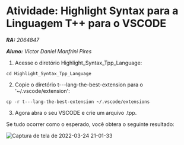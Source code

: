 # Atividade: Highlight Syntax para a Linguagem T++ para o VSCODE

***RA:** 2064847*


***Aluno:** Victor Daniel Manfrini Pires*


1. Acesse o diretório Highlight_Syntax_Tpp_Language:

  `cd Highlight_Syntax_Tpp_Language`

2. Copie o diretório t---lang-the-best-extension para o '~/.vscode/extension':

  `cp -r t---lang-the-best-extension ~/.vscode/extensions`

3. Agora abra o seu VSCODE e crie um arquivo .tpp.


Se tudo ocorrer como o esperado, você obtera o seguinte resultado:

![Captura de tela de 2022-03-24 21-01-33](https://user-images.githubusercontent.com/42839818/160029073-4bd1995a-2088-405f-96f6-ba3cf315a310.png)

